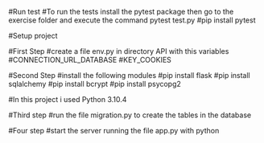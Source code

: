 
#Run test 
#To run the tests install the pytest package then go to the exercise folder and execute the command pytest test.py
#pip install pytest

#Setup project

#First Step
#create a file env.py in directory API with this variables
#CONNECTION_URL_DATABASE 
#KEY_COOKIES 

#Second Step
#install the following modules
#pip install flask
#pip install sqlalchemy
#pip install bcrypt
#pip install psycopg2


#In this project i used Python 3.10.4

#Third step 
#run the file migration.py to create the tables in the database

#Four step
#start the server running the file app.py with python

